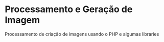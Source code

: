 # Processamento e Geração de Imagem
Processamento de criação de imagens usando o PHP e algumas libraries 
